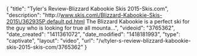 {
    "title": "Tyler's Review-Blizzard Kabookie Skis 2015-Skis.com",
    "description": "http:\/\/www.skis.com\/Blizzard-Kabookie-Skis-2015\/362935P,default,pd.html The Blizzard Kabookie is a perfect ski for the guy who is looking for true all mounta...",
    "videoid": "3765362",
    "date_created": "1411361072",
    "date_modified": "1418181993",
    "type": "captivate",
    "layout": "video",
    "url": "\/v\/tyler-s-review-blizzard-kabookie-skis-2015-skis-com\/3765362"
}